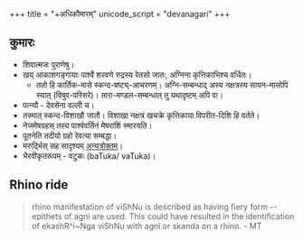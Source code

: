 +++
title = "+अधिकौमारम्"
unicode_script = "devanagari"
+++

## कुमारः
- शिवात्मजः पुराणेषु।
- खय् आकाशगङ्गायाः पार्श्वे शरवणे रुद्रस्य रेतसो जातः, अग्निना कृत्तिकाभिश्च वर्धितः।
  - ततो हि कार्तिक-मासे स्कन्द-षष्ट्य्-आचरणम्। अग्नि-सम्बन्धाद् अस्य नक्षत्रस्य सायन-मासोपि स्यात् (विषुव-परिसरे)। तारा-मण्डल-सम्बन्धात् तु यथादृष्टम् अपि वा।
- पत्न्यौ - देवसेना वल्ली च।
- तस्मात् स्कन्द-विशाखौ जातौ। विशाखा नक्षत्रं खचक्रे कृत्तिकाया विपरीत-दिशि हि वर्तते।
- नेजमेषग्रहस् तस्य पार्श्ववर्तिनं मेषराशिं स्मारयति।
- पूतनेति तदीयो ग्रहो रेवत्या सम्बद्धा।
- मरुर्द्भिस् सह सादृश्यम् [अन्यत्रोक्तम्](../../marutaH/MT_lekhAH/2007-07-25_maruts-as-para-skanda-and-other-elements-of-their-mythology/)।
- भैरवीकृतरूपम् - वटुकः (baTuka/ vaTuka)।

## Rhino ride
> rhino manifestation of viShNu is described as having fiery form  -- epithets of agni are used. This could have resulted in the identification of ekashR^i~Nga viShNu with agni or skanda on a rhino. - MT